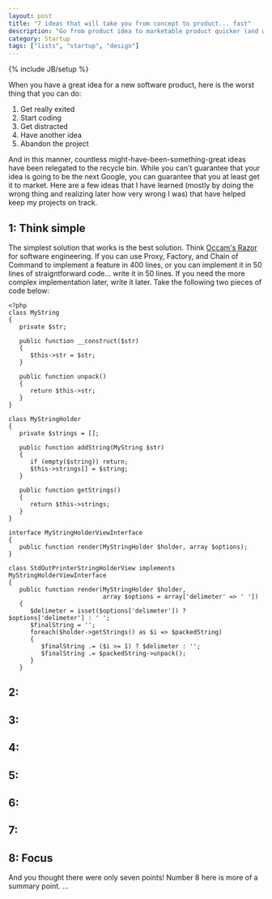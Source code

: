 ```yaml
---
layout: post
title: "7 ideas that will take you from concept to product... fast"
description: "Go from product idea to marketable product quicker (and with fewer headaches) than your last project"
category: Startup
tags: ["lists", "startup", "design"]
---
```

{% include JB/setup %}

When you have a great idea for a new software product, here is the worst thing
that you can do:
1. Get really exited
2. Start coding
3. Get distracted
4. Have another idea
5. Abandon the project

And in this manner, countless might-have-been-something-great ideas have been
relegated to the recycle bin. While you can't guarantee that your idea is going
to be the next Google, you can guarantee that you at least get it to market.
Here are a few ideas that I have learned (mostly by doing the wrong thing and
realizing later how very wrong I was) that have helped keep my projects on
track.

## 1: Think simple

The simplest solution that works is the best solution. Think [Occam's
Razor](http://en.wikipedia.org/wiki/Occam's_razor) for software engineering. If
you can use Proxy, Factory, and Chain of Command to implement a feature in 400
lines, or you can implement it in 50 lines of straigntforward code... write it
in 50 lines. If you need the more complex implementation later, write it later.
Take the following two pieces of code below:

```
<?php
class MyString
{
   private $str;

   public function __construct($str)
   {
      $this->str = $str;
   }

   public function unpack()
   {
      return $this->str;
   }
}

class MyStringHolder
{
   private $strings = [];

   public function addString(MyString $str)
   {
      if (empty($string)) return;
      $this->strings[] = $string;
   }

   public function getStrings()
   {
      return $this->strings;
   }
}

interface MyStringHolderViewInterface
{
   public function render(MyStringHolder $holder, array $options);
}

class StdOutPrinterStringHolderView implements MyStringHolderViewInterface
{
   public function render(MyStringHolder $holder,
                          array $options = array['delimeter' => ' '])
   {
      $delimeter = isset($options['delimeter']) ? $options['delimeter'] : ' ';
      $finalString = '';
      foreach($holder->getStrings() as $i => $packedString)
      {
         $finalString .= ($i >= 1) ? $delimeter : '';
         $finalString .= $packedString->unpack();
      }
   }
```

## 2:
## 3:
## 4:
## 5:
## 6:
## 7:
## 8: Focus
And you thought there were only seven points! Number 8 here is more of a
summary point. ...

